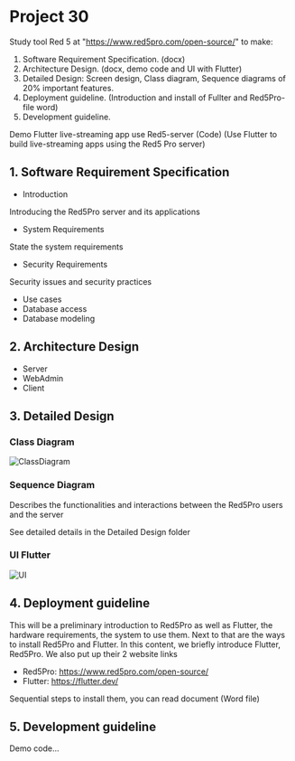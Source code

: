 # Project 30 
Study tool Red 5 at "https://www.red5pro.com/open-source/" to make: 

1) Software Requirement Specification. (docx)
2) Architecture Design. (docx, demo code and UI with Flutter)
3) Detailed Design: Screen design, Class diagram, Sequence diagrams of 20% important features.
4) Deployment guideline. (Introduction and install of Fullter and Red5Pro-file word)
5) Development guideline.

Demo Flutter live-streaming app use Red5-server (Code)
(Use Flutter to build live-streaming apps using the Red5 Pro server)

## 1. Software Requirement Specification
 - Introduction
 
Introducing the Red5Pro server and its applications
 
 - System Requirements
 
 State the system requirements
 
 - Security Requirements
 
 Security issues and security practices
 
 - Use cases
 - Database access
 - Database modeling

## 2. Architecture Design
 - Server
 - WebAdmin
 - Client
## 3. Detailed Design

### Class Diagram

![ClassDiagram](https://user-images.githubusercontent.com/74059634/103170917-98b2d980-487a-11eb-8da8-3f6748f8b2ff.png)

### Sequence Diagram

Describes the functionalities and interactions between the Red5Pro users and the server

See detailed details in the Detailed Design folder

### UI Flutter

![UI](https://user-images.githubusercontent.com/74059634/103166508-401d1580-4855-11eb-9d63-e8dd2271b14a.png)

## 4. Deployment guideline

This will be a preliminary introduction to Red5Pro as well as Flutter, the hardware requirements, the system to use them. Next to that are the ways to install Red5Pro and Flutter.
In this content, we briefly introduce Flutter, Red5Pro. We also put up their 2 website links
 - Red5Pro: https://www.red5pro.com/open-source/
 - Flutter: https://flutter.dev/
 
 Sequential steps to install them, you can read document (Word file)

## 5. Development guideline

Demo code...





